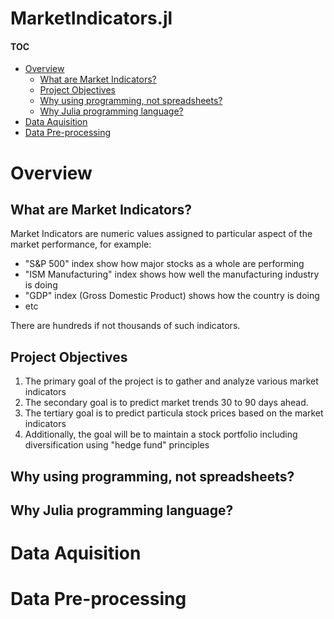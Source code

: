 # MarketIndicators.jl

#### TOC

- [Overview](#Overview)
    - [What are Market Indicators?](#What-are-Market-Indicators?)
    - [Project Objectives](#Project-Objectives)
    - [Why using programming, not spreadsheets?](#Why-using-programming,-not-spreadsheets?)
    - [Why Julia programming language?](#Why-Julia-programming-language?)
- [Data Aquisition](#Data-Aquisition)
- [Data Pre-processing](#Data-Pre-processing)

# Overview

## What are Market Indicators?

Market Indicators are numeric values assigned to particular aspect of the market performance, for example:
- "S&P 500" index show how major stocks as a whole are performing
- "ISM Manufacturing" index shows how well the manufacturing industry is doing
- "GDP" index (Gross Domestic Product) shows how the country is doing
- etc

There are hundreds if not thousands of such indicators.

## Project Objectives

1. The primary goal of the project is to gather and analyze various market indicators
2. The secondary goal is to predict market trends 30 to 90 days ahead. 
3. The tertiary goal is to predict particula stock prices based on the market indicators
4. Additionally, the goal will be to maintain a stock portfolio including diversification using "hedge fund" principles



## Why using programming, not spreadsheets?




## Why Julia programming language?

# Data Aquisition

# Data Pre-processing


```julia

```
